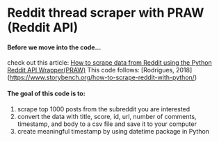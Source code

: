 # Reddit thread scraper with PRAW (Reddit API)
#### Before we move into the code...
check out this article: [How to scrape data from Reddit using the Python Reddit API Wrapper(PRAW)](https://towardsdatascience.com/scraping-reddit-data-1c0af3040768)
This code follows: [Rodrigues, 2018] (https://www.storybench.org/how-to-scrape-reddit-with-python/)
#### The goal of this code is to:
1. scrape top 1000 posts from the subreddit you are interested
2. convert the data with title, score, id, url, number of comments, timestamp, and body to a csv file and save it to your computer
3. create meaningful timestamp by using datetime package in Python

